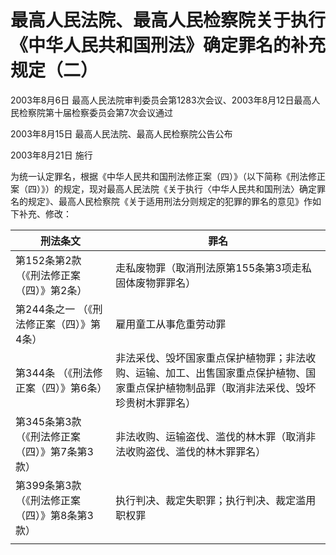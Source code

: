 # 最高人民法院、最高人民检察院关于执行《中华人民共和国刑法》确定罪名的补充规定（二）

2003年8月6日 最高人民法院审判委员会第1283次会议、2003年8月12日最高人民检察院第十届检察委员会第7次会议通过

2003年8月15日 最高人民法院、最高人民检察院公告公布

2003年8月21日 施行

为统一认定罪名，根据《中华人民共和国刑法修正案（四）》（以下简称《刑法修正案（四）》）的规定，现对最高人民法院《关于执行〈中华人民共和国刑法〉确定罪名的规定》、最高人民检察院《关于适用刑法分则规定的犯罪的罪名的意见》作如下补充、修改：

| 刑法条文                        | 罪名                                                                   |
| --------------------------- | -------------------------------------------------------------------- |
| 第152条第2款 （《刑法修正案（四）》第2条）    | 走私废物罪（取消刑法原第155条第3项走私固体废物罪罪名）                                        |
| 第244条之一 （《刑法修正案（四）》第4条）     | 雇用童工从事危重劳动罪                                                          |
| 第344条 （《刑法修正案（四）》第6条）       | 非法采伐、毁坏国家重点保护植物罪；非法收购、运输、加工、出售国家重点保护植物、国家重点保护植物制品罪（取消非法采伐、毁坏珍贵树木罪罪名） |
| 第345条第3款 （《刑法修正案（四）》第7条第3款） | 非法收购、运输盗伐、滥伐的林木罪（取消非法收购盗伐、滥伐的林木罪罪名）                                  |
| 第399条第3款 （《刑法修正案（四）》第8条第3款） | 执行判决、裁定失职罪；执行判决、裁定滥用职权罪                                              |
|                             |                                                                      |
